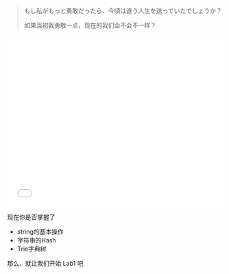 
> もし私がもっと勇敢だったら、今頃は違う人生を送っていたでしょうか？
> 
> 如果当初我勇敢一点，现在的我们会不会不一样？          

<iframe src="//player.bilibili.com/player.html?isOutside=true&aid=113997726613970&bvid=BV1YxNfeZEZk&cid=28377222869&p=1&autoplay=0" scrolling="no" frameborder="no" framespacing="0" allowfullscreen="true" width="100%" height="400px"></iframe>

现在你是否掌握了

- string的基本操作
- 字符串的Hash
- Trie字典树

那么，就让我们开始 Lab1 吧